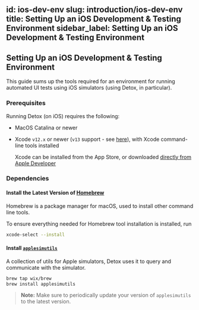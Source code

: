 id: ios-dev-env
slug: introduction/ios-dev-env
title: Setting Up an iOS Development & Testing Environment
sidebar_label: Setting Up an iOS Development & Testing Environment
---

## Setting Up an iOS Development & Testing Environment

This guide sums up the tools required for an environment for running automated UI tests using iOS simulators (using Detox, in particular).

### Prerequisites

Running Detox (on iOS) requires the following:

- MacOS Catalina or newer
- Xcode `v12.x` or newer (`v13` support - see [here](https://github.com/wix/Detox/issues/2895)), with Xcode command-line tools installed

  Xcode can be installed from the App Store, or downloaded [directly from Apple Developer](https://developer.apple.com/download/more/)

### Dependencies

#### Install the Latest Version of [Homebrew](http://brew.sh)

Homebrew is a package manager for macOS, used to install other command line tools.

To ensure everything needed for Homebrew tool installation is installed, run

```sh
xcode-select --install
```

#### Install [`applesimutils`](https://github.com/wix/AppleSimulatorUtils)

A collection of utils for Apple simulators, Detox uses it to query and communicate with the simulator.

```sh
brew tap wix/brew
brew install applesimutils
```

> **Note:** Make sure to periodically update your version of `applesimutils` to the latest version.
